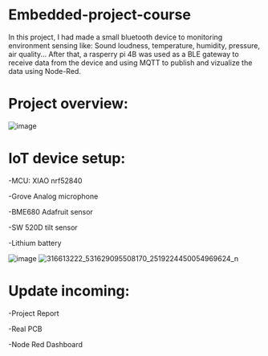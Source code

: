 # Embedded-project-course


In this project, I had made a small bluetooth device to monitoring environment sensing like: Sound loudness, temperature, humidity, pressure, air quality...
After that, a rasperry pi 4B was used as a BLE gateway to receive data from the device and using MQTT to publish and vizualize the data using Node-Red.

# Project overview:

![image](https://user-images.githubusercontent.com/63698805/203825455-a8bed558-0973-4766-89e2-432b2fd8693c.png)

# IoT device setup:

-MCU: XIAO nrf52840

-Grove Analog microphone

-BME680 Adafruit sensor

-SW 520D tilt sensor

-Lithium battery



![image](https://user-images.githubusercontent.com/63698805/203826592-872adf94-b08b-40b8-a401-b69214ec21f0.png) ![316613222_531629095508170_2519224450054969624_n](https://user-images.githubusercontent.com/63698805/203827878-043f3111-1861-4fef-a013-e67faf6f060f.jpg)


# Update incoming:

-Project Report

-Real PCB

-Node Red Dashboard
